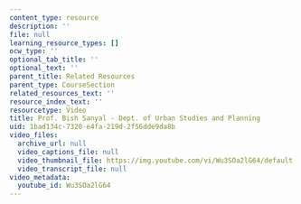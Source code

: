 ```yaml
---
content_type: resource
description: ''
file: null
learning_resource_types: []
ocw_type: ''
optional_tab_title: ''
optional_text: ''
parent_title: Related Resources
parent_type: CourseSection
related_resources_text: ''
resource_index_text: ''
resourcetype: Video
title: Prof. Bish Sanyal - Dept. of Urban Studies and Planning
uid: 1bad134c-7320-e4fa-219d-2f56dde9da8b
video_files:
  archive_url: null
  video_captions_file: null
  video_thumbnail_file: https://img.youtube.com/vi/Wu3SOa2lG64/default.jpg
  video_transcript_file: null
video_metadata:
  youtube_id: Wu3SOa2lG64
---
```

